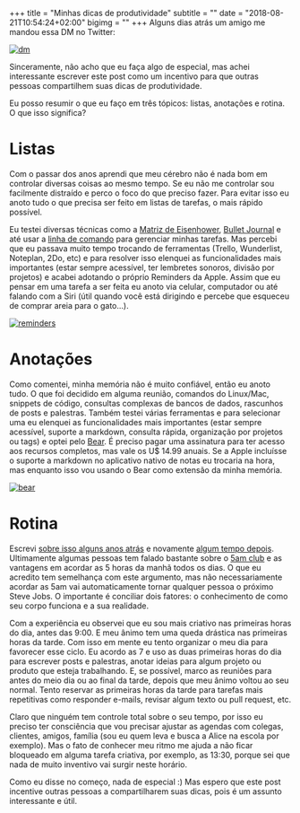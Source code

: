 +++
title = "Minhas dicas de produtividade"
subtitle = ""
date = "2018-08-21T10:54:24+02:00"
bigimg = ""
+++
Alguns dias atrás um amigo me mandou essa DM no Twitter:

[![dm](/images/posts/dm_produtividade.png)](/images/posts/dm_produtividade.png) 

Sinceramente, não acho que eu faça algo de especial, mas achei interessante escrever este post como um incentivo para que outras pessoas compartilhem suas dicas de produtividade.

Eu posso resumir o que eu faço em três tópicos: listas, anotações e rotina. O que isso significa?

<!--more-->

# Listas

Com o passar dos anos aprendi que meu cérebro não é nada bom em controlar diversas coisas ao mesmo tempo. Se eu não me controlar sou facilmente distraído e perco o foco do que preciso fazer. Para evitar isso eu anoto tudo o que precisa ser feito em listas de tarefas, o mais rápido possível. 

Eu testei diversas técnicas como a [Matriz de Eisenhower](https://eltonminetto.net/2014/08/05/gerenciando-tarefas-com-o-trello-e-a-matriz-de-eisenhower/), [Bullet Journal](https://eltonminetto.net/post/2017-03-03-gerenciando-tarefas-bujo/) e até usar a [linha de comando](https://eltonminetto.net/post/2018-04-12-gerenciando-tarefas-linha-comando/) para gerenciar minhas tarefas. Mas percebi que eu passava muito tempo trocando de ferramentas (Trello, Wunderlist, Noteplan, 2Do, etc) e para resolver isso elenquei as funcionalidades mais importantes (estar sempre acessível, ter lembretes sonoros, divisão por projetos) e acabei adotando o próprio Reminders da Apple. Assim que eu pensar em uma tarefa a ser feita eu anoto via celular, computador ou até falando com a Siri (útil quando você está dirigindo e percebe que esqueceu de comprar areia para o gato...).

[![reminders](/images/posts/reminders.png)](/images/posts/reminders.png) 

# Anotações

Como comentei, minha memória não é muito confiável, então eu anoto tudo. O que foi decidido em alguma reunião, comandos do Linux/Mac, snippets de código, consultas complexas de bancos de dados, rascunhos de posts e palestras. Também testei várias ferramentas e para selecionar uma eu elenquei as funcionalidades mais importantes (estar sempre acessível, suporte a markdown, consulta rápida, organização por projetos ou tags) e optei pelo [Bear](http://www.bear-writer.com/). É preciso pagar uma assinatura para ter acesso aos recursos completos, mas vale os U$ 14.99 anuais. Se a Apple incluísse o suporte a markdown no aplicativo nativo de notas eu trocaria na hora, mas enquanto isso vou usando o Bear como extensão da minha memória. 

[![bear](/images/posts/bear.png)](/images/posts/bear.png) 

# Rotina

Escrevi [sobre isso alguns anos atrás](https://eltonminetto.net/2012/08/31/como-voce-organiza-seu-dia/) e novamente [algum tempo depois](https://eltonminetto.net/2014/04/25/conheca-o-seu-dia/). Ultimamente algumas pessoas tem falado bastante sobre o [5am club](https://www.google.com.br/search?q=5am+club&oq=5am+club&aqs=chrome..69i57j0l5.3033j0j7&sourceid=chrome&ie=UTF-8) e as vantagens em acordar as 5 horas da manhã todos os dias. O que eu acredito tem semelhança com este argumento, mas não necessariamente acordar as 5am vai automaticamente tornar qualquer pessoa o próximo Steve Jobs. O importante é conciliar dois fatores: o conhecimento de como seu corpo funciona e a sua realidade. 

Com a experiência eu observei que eu sou mais criativo nas primeiras horas do dia, antes das 9:00. E meu ânimo tem uma queda drástica nas primeiras horas da tarde. Com isso em mente eu tento organizar o meu dia para favorecer esse ciclo. Eu acordo as 7 e uso as duas primeiras horas do dia para escrever posts e palestras, anotar ideias para algum projeto ou produto que esteja trabalhando. E, se possível, marco as reuniões para antes do meio dia ou ao final da tarde, depois que meu ânimo voltou ao seu normal. Tento reservar as primeiras horas da tarde para tarefas mais repetitivas como responder e-mails, revisar algum texto ou pull request, etc. 

Claro que ninguém tem controle total sobre o seu tempo, por isso eu preciso ter consciência que vou precisar ajustar as agendas com colegas, clientes, amigos, família (sou eu quem leva e busca a Alice na escola por exemplo). Mas o fato de conhecer meu ritmo me ajuda a não ficar bloqueado em alguma tarefa criativa, por exemplo, as 13:30, porque sei que nada de muito inventivo vai surgir neste horário.

Como eu disse no começo, nada de especial :) Mas espero que este post incentive outras pessoas a compartilharem suas dicas, pois é um assunto interessante e útil. 